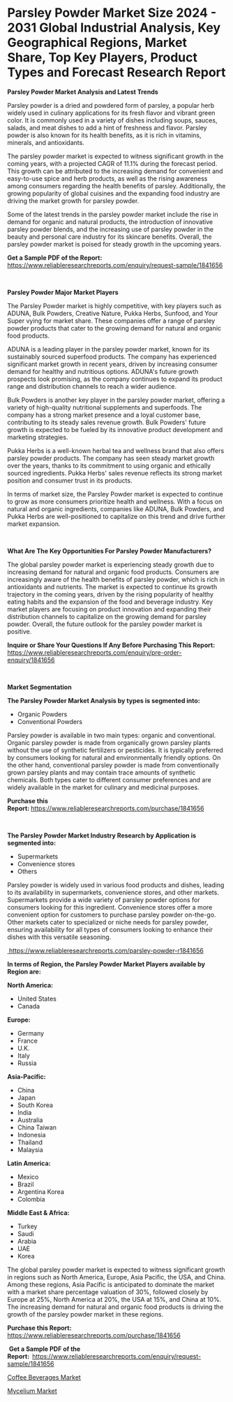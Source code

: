 <p><h1>Parsley Powder Market Size 2024 - 2031 Global Industrial Analysis, Key Geographical Regions, Market Share, Top Key Players, Product Types and Forecast Research Report</h1></p><p><strong>Parsley Powder Market Analysis and Latest Trends</strong></p>
<p><p>Parsley powder is a dried and powdered form of parsley, a popular herb widely used in culinary applications for its fresh flavor and vibrant green color. It is commonly used in a variety of dishes including soups, sauces, salads, and meat dishes to add a hint of freshness and flavor. Parsley powder is also known for its health benefits, as it is rich in vitamins, minerals, and antioxidants.</p><p>The parsley powder market is expected to witness significant growth in the coming years, with a projected CAGR of 11.1% during the forecast period. This growth can be attributed to the increasing demand for convenient and easy-to-use spice and herb products, as well as the rising awareness among consumers regarding the health benefits of parsley. Additionally, the growing popularity of global cuisines and the expanding food industry are driving the market growth for parsley powder.</p><p>Some of the latest trends in the parsley powder market include the rise in demand for organic and natural products, the introduction of innovative parsley powder blends, and the increasing use of parsley powder in the beauty and personal care industry for its skincare benefits. Overall, the parsley powder market is poised for steady growth in the upcoming years.</p></p>
<p><strong>Get a Sample PDF of the Report:&nbsp;</strong> <a href="https://www.reliableresearchreports.com/enquiry/request-sample/1841656">https://www.reliableresearchreports.com/enquiry/request-sample/1841656</a></p>
<p>&nbsp;</p>
<p><strong>Parsley Powder Major Market Players</strong></p>
<p><p>The Parsley Powder market is highly competitive, with key players such as ADUNA, Bulk Powders, Creative Nature, Pukka Herbs, Sunfood, and Your Super vying for market share. These companies offer a range of parsley powder products that cater to the growing demand for natural and organic food products.</p><p>ADUNA is a leading player in the parsley powder market, known for its sustainably sourced superfood products. The company has experienced significant market growth in recent years, driven by increasing consumer demand for healthy and nutritious options. ADUNA's future growth prospects look promising, as the company continues to expand its product range and distribution channels to reach a wider audience.</p><p>Bulk Powders is another key player in the parsley powder market, offering a variety of high-quality nutritional supplements and superfoods. The company has a strong market presence and a loyal customer base, contributing to its steady sales revenue growth. Bulk Powders' future growth is expected to be fueled by its innovative product development and marketing strategies.</p><p>Pukka Herbs is a well-known herbal tea and wellness brand that also offers parsley powder products. The company has seen steady market growth over the years, thanks to its commitment to using organic and ethically sourced ingredients. Pukka Herbs' sales revenue reflects its strong market position and consumer trust in its products.</p><p>In terms of market size, the Parsley Powder market is expected to continue to grow as more consumers prioritize health and wellness. With a focus on natural and organic ingredients, companies like ADUNA, Bulk Powders, and Pukka Herbs are well-positioned to capitalize on this trend and drive further market expansion.</p></p>
<p>&nbsp;</p>
<p><strong>What Are The Key Opportunities For Parsley Powder Manufacturers?</strong></p>
<p><p>The global parsley powder market is experiencing steady growth due to increasing demand for natural and organic food products. Consumers are increasingly aware of the health benefits of parsley powder, which is rich in antioxidants and nutrients. The market is expected to continue its growth trajectory in the coming years, driven by the rising popularity of healthy eating habits and the expansion of the food and beverage industry. Key market players are focusing on product innovation and expanding their distribution channels to capitalize on the growing demand for parsley powder. Overall, the future outlook for the parsley powder market is positive.</p></p>
<p><strong>Inquire or Share Your Questions If Any Before Purchasing This Report:</strong> <a href="https://www.reliableresearchreports.com/enquiry/pre-order-enquiry/1841656">https://www.reliableresearchreports.com/enquiry/pre-order-enquiry/1841656</a></p>
<p>&nbsp;</p>
<p><strong>Market Segmentation</strong></p>
<p><strong>The Parsley Powder Market Analysis by types is segmented into:</strong></p>
<p><ul><li>Organic Powders</li><li>Conventional Powders</li></ul></p>
<p><p>Parsley powder is available in two main types: organic and conventional. Organic parsley powder is made from organically grown parsley plants without the use of synthetic fertilizers or pesticides. It is typically preferred by consumers looking for natural and environmentally friendly options. On the other hand, conventional parsley powder is made from conventionally grown parsley plants and may contain trace amounts of synthetic chemicals. Both types cater to different consumer preferences and are widely available in the market for culinary and medicinal purposes.</p></p>
<p><strong>Purchase this Report:&nbsp;</strong><a href="https://www.reliableresearchreports.com/purchase/1841656">https://www.reliableresearchreports.com/purchase/1841656</a></p>
<p>&nbsp;</p>
<p><strong>The Parsley Powder Market Industry Research by Application is segmented into:</strong></p>
<p><ul><li>Supermarkets</li><li>Convenience stores</li><li>Others</li></ul></p>
<p><p>Parsley powder is widely used in various food products and dishes, leading to its availability in supermarkets, convenience stores, and other markets. Supermarkets provide a wide variety of parsley powder options for consumers looking for this ingredient. Convenience stores offer a more convenient option for customers to purchase parsley powder on-the-go. Other markets cater to specialized or niche needs for parsley powder, ensuring availability for all types of consumers looking to enhance their dishes with this versatile seasoning.</p></p>
<p><a href="https://www.reliableresearchreports.com/parsley-powder-r1841656">&nbsp;https://www.reliableresearchreports.com/parsley-powder-r1841656</a></p>
<p><strong>In terms of Region, the Parsley Powder Market Players available by Region are:</strong></p>
<p>
    <p> <strong> North America: </strong>
        <ul>
            <li>United States</li>
            <li>Canada</li>
        </ul>
        </p> 
    <p> <strong> Europe: </strong>
        <ul>
            <li>Germany</li>
            <li>France</li>
            <li>U.K.</li>
            <li>Italy</li>
            <li>Russia</li>
        </ul>
        </p> 
    <p> <strong> Asia-Pacific: </strong>
        <ul>
            <li>China</li>
            <li>Japan</li>
            <li>South Korea</li>
            <li>India</li>
            <li>Australia</li>
            <li>China Taiwan</li>
            <li>Indonesia</li>
            <li>Thailand</li>
            <li>Malaysia</li>
        </ul>
        </p> 
    <p> <strong> Latin America: </strong>
        <ul>
            <li>Mexico</li>
            <li>Brazil</li>
            <li>Argentina Korea</li>
            <li>Colombia</li>
        </ul>
        </p> 
    <p> <strong> Middle East & Africa: </strong>
        <ul>
            <li>Turkey</li>
            <li>Saudi</li>
            <li>Arabia</li>
            <li>UAE</li>
            <li>Korea</li>
        </ul>
    </p>
    </p>
<p><p>The global parsley powder market is expected to witness significant growth in regions such as North America, Europe, Asia Pacific, the USA, and China. Among these regions, Asia Pacific is anticipated to dominate the market with a market share percentage valuation of 30%, followed closely by Europe at 25%, North America at 20%, the USA at 15%, and China at 10%. The increasing demand for natural and organic food products is driving the growth of the parsley powder market in these regions.</p></p>
<p><strong>Purchase this Report: </strong><a href="https://www.reliableresearchreports.com/purchase/1841656">https://www.reliableresearchreports.com/purchase/1841656</a></p>
<p>&nbsp;<strong>Get a Sample PDF of the Report:&nbsp;&nbsp;</strong><a href="https://www.reliableresearchreports.com/enquiry/request-sample/1841656">https://www.reliableresearchreports.com/enquiry/request-sample/1841656</a></p>
<p><strong></strong></p>
<p><p><a href="https://github.com/markusgodoy/Market-Research-Report-List-2/blob/main/coffee-beverages-market.md">Coffee Beverages Market</a></p><p><a href="https://scarlet-rocket-c63.notion.site/Mycelium-Market-Share-Market-New-Trends-Analysis-Report-By-Type-By-Application-By-End-use-By-Re-4a09265b65f645e682933446b98c6b7c">Mycelium Market</a></p></p>